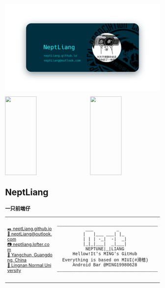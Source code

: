 <!--
 * @Author: NeptLiang
 * @Date: 2020-12-09 21:00:39
 * @LastEditors: NeptLiang
 * @LastEditTime: 2021-07-07 22:39:14
 * @Description: file content
-->

[![Banner](img/Banner.png)](http://neptliang.github.io)

<!-- ![NeptLiang's GitHub stats](https://github-readme-stats.vercel.app/api?username=neptliang&show_icons=true&title_color=00ffff&text_color=00bfbf&icon_color=bfffff&bg_color=001f2f&hide_border=true)

[![Top Langs](https://github-readme-stats.vercel.app/api/top-langs/?username=neptliang&layout=compact&hide=smali,openedge%20abl,tcl,html,css,c%23,asp.net,asp,tex,powershell,makefile,cmake,roff&title_color=00ffff&text_color=00bfbf&icon_color=bfffff&bg_color=001f2f&hide_border=true&width=2000&card_width=5000)](https://github.com/anuraghazra/github-readme-stats) -->

<a href="https://github.com/anuraghazra/github-readme-stats">
  <img align="center" height="256px" width="45%" src="https://github-readme-stats.vercel.app/api?username=neptliang&show_icons=true&title_color=00ffff&text_color=00bfbf&icon_color=bfffff&bg_color=001f2f&hide_border=true&hide=contribs" />
</a>

<a href="https://github.com/anuraghazra/github-readme-stats">
  <img align="right" height="256px" width="45%" src="https://github-readme-stats.vercel.app/api/top-langs/?username=neptliang&layout=compact&hide=python,smali,openedge%20abl,tcl,html,css,c,c++,c%23,java,asp.net,asp,tex,powershell,batchfile,makefile,cmake,roff&title_color=00ffff&text_color=00bfbf&icon_color=bfffff&bg_color=001f2f&hide_border=true&card_width=450" />
</a>

# NeptLiang

### 一只前端仔

<!-- <svg xmlns="http://www.w3.org/2000/svg" height="24px" viewBox="0 0 24 24" width="24px" fill="#000000"><path d="M0 0h24v24H0z" fill="none"/><path d="M19 3H5c-1.1 0-2 .9-2 2v14c0 1.1.9 2 2 2h14c1.1 0 2-.9 2-2V5c0-1.1-.9-2-2-2zm-5 14H7v-2h7v2zm3-4H7v-2h10v2zm0-4H7V7h10v2z"/></svg> -->

<table style="width: 100%">
    <tr>
        <td width="50%" style="word-break: break-all; width: 50%">
            <!-- <svg xmlns="http://www.w3.org/2000/svg" height="24px" viewBox="0 0 24 24" width="24px" fill="#000000"><path d="M0 0h24v24H0z" fill="none"/><path d="M19 3H5c-1.1 0-2 .9-2 2v14c0 1.1.9 2 2 2h14c1.1 0 2-.9 2-2V5c0-1.1-.9-2-2-2zm-5 14H7v-2h7v2zm3-4H7v-2h10v2zm0-4H7V7h10v2z"/></svg> -->
            <a href="http://neptliang.github.io" style="line-height: 16px; vertical-align: center">
              <!-- <svg xmlns="http://www.w3.org/2000/svg" height="24px" viewBox="0 0 24 24" width="24px" fill="#000000"><path d="M0 0h24v24H0z" fill="none"/><path d="M19 3H5c-1.1 0-2 .9-2 2v14c0 1.1.9 2 2 2h14c1.1 0 2-.9 2-2V5c0-1.1-.9-2-2-2zm-5 14H7v-2h7v2zm3-4H7v-2h10v2zm0-4H7V7h10v2z"/></svg> -->
              <!-- <img src="img/article.png" style="height: 16px" /> -->
              ✒️ 
              neptLiang.github.io
            </a> <br/>
            <a href="mailto://neptliang@outlook.com" style="line-height: 16px; vertical-align: center">
              <!-- <img src="img/mail.png" style="height: 16px" /> -->
              📧 
              neptLiang@outlook.com
            </a> <br/>
            <a href="http://neptliang.lofter.com/" style="line-height: 16px; vertical-align: center">
              <!-- <img src="img/camera.png" style="height: 16px" /> -->
              📷 
              neptliang.lofter.com
            </a> <br/>
            <a href="https://surl.amap.com/H0KZVC1c7sE" style="line-height: 16px; vertical-align: baseline">
              <!-- <img src="img/home.png" style="height: 16px" /> -->
              🏡 
              Yangchun, Guangdong, China
            </a> <br/>
            <a href="https://baike.baidu.com/item/%E5%B2%AD%E5%8D%97%E5%B8%88%E8%8C%83%E5%AD%A6%E9%99%A2/13852375?fr=aladdin" style="line-height: 16px; vertical-align: center">
              <!-- <img src="img/school.png" style="height: 16px" /> -->
              🏫 
              Lingnan Normal University
            </a>
        </td>
        <td width="50%" style="width: 50%">
            <pre style="font-family: ui-monospace,SFMono-Regular,SF Mono,Menlo,Consolas,Liberation Mono,monospace">
_______________________________________
           ___         _
          |   |___ ___| |_
          | | | -_|  -|  _|
          |_|_|___|  _|___|
           NEPTUNE|_|LIANG
      Hellow!It's MING's GitHub
  Everything is based on MIUI(#滑稽)
      Android Bar @MING19980628       
_______________________________________
            </pre>
        </td>
    </tr>
</table>

<!--
[]( - [✒ neptLiang.github.io](http://neptliang.github.io)
[]( - [📧 neptLiang@outlook.com](mailto://neptliang@outlook.com)
[]( - [📷 neptliang.lofter.com](http://neptliang.lofter.com/)
[]( - [🏡 Yangchun, Guangdong, China](https://surl.amap.com/H0KZVC1c7sE)
[]( - [🏫 Lingnan Normal University](https://baike.baidu.com/item/%E5%B2%AD%E5%8D%97%E5%B8%88%E8%8C%83%E5%AD%A6%E9%99%A2/13852375?fr=aladdin)

[]( ```
[]( _______________________________________
[](            ___         _
[](           |   |___ ___| |_
[](           | | | -_|  -|  _|
[](           |_|_|___|  _|___|
[](            NEPTUNE|_|LIANG
[]( 
[](       Hellow!It's MING's GitHub
[](   Everything is based on MIUI(#滑稽)
[](       Android Bar @MING19980628          
[]( _______________________________________
[]( ```
-->

<!-- - | repository | description | platform | technology
-- | ---------- | ----------- | -------- | -
1 | [intelli-edu-admin](https://github.com/NEPTLIANG/intelli-edu-admin) | “智慧学工”系统部分页面——学校Vue项目 | Mobile Web | Vue
2 | [SimplifiedRSA](https://github.com/NEPTLIANG/SimplifiedRSA) | 简化的RSA加解密、数字签名系统——大三第一学期学校课程《信息安全与保密》期末作业 | Desktop Web | JavaScript, PHP
3 | [RealTimeBusQuery](https://github.com/NEPTLIANG/RealTimeBusQuery) | 实时公交系统——2020年计算机设计大赛校赛参赛作品 | Desktop Web |JavaScript, PHP, MySQL
4 | [RotateClock](https://github.com/NEPTLIANG/RotateClock) | 轮盘时钟——CSS动效练习 | - | JavaScript, CSS
5 | [MeetSocialPlatform](https://github.com/NEPTLIANG/MeetSocialPlatform) | “遇见交友平台”订单填写、套餐展示页面——2018年“互联网+创新创业比赛”参赛作品 | Desktop Web | HTML, CSS
6 | [Web](https://github.com/NEPTLIANG/Web) | Web开发学习及相关项目 -->
